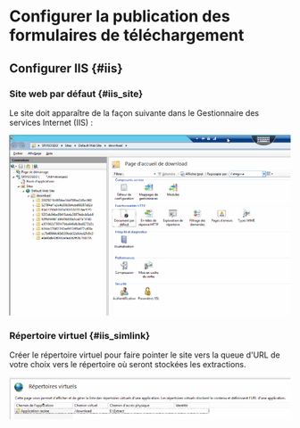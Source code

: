 # Configurer la publication des formulaires de téléchargement

## Configurer IIS {#iis}

### Site web par défaut {#iis_site}

Le site doit apparaître de la façon suivante dans le Gestionnaire des services Internet \(IIS\) :

!["IIS - Website configuration"](/assets/Extractor_IIS_config.png "IIS - Aperçu de la configuration du site web")

### Répertoire virtuel {#iis_simlink}

Créer le répertoire virtuel pour faire pointer le site vers la queue d'URL de votre choix vers le répertoire où seront stockées les extractions.

!["IIS - Virtual folder"](/assets/Extractor_IIS_virtual_folder.PNG "IIS - Configuration du répertoire virtuel")


